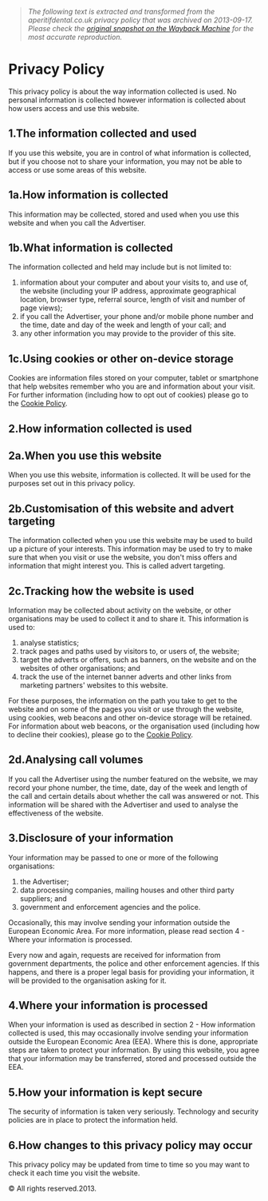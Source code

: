 > *The following text is extracted and transformed from the aperitifdental.co.uk privacy policy that was archived on 2013-09-17. Please check the [original snapshot on the Wayback Machine](https://web.archive.org/web/20130917135823id_/http%3A//static01.cdn.ybsitecenter.com/template/html/privacy-policy.html%3Fv%3Dv4.17.1) for the most accurate reproduction.*

# Privacy Policy

This privacy policy is about the way information collected is used. No personal information is collected however information is collected about how users access and use this website.

## 1.The information collected and used

If you use this website, you are in control of what information is collected, but if you choose not to share your information, you may not be able to access or use some areas of this website.

## 1a.How information is collected

This information may be collected, stored and used when you use this website and when you call the Advertiser.

## 1b.What information is collected

The information collected and held may include but is not limited to: 

  1. information about your computer and about your visits to, and use of, the website (including your IP address, approximate geographical location, browser type, referral source, length of visit and number of page views);
  2. if you call the Advertiser, your phone and/or mobile phone number and the time, date and day of the week and length of your call; and
  3. any other information you may provide to the provider of this site.



## 1c.Using cookies or other on-device storage

Cookies are information files stored on your computer, tablet or smartphone that help websites remember who you are and information about your visit. For further information (including how to opt out of cookies) please go to the [Cookie Policy](http://static01.cdn.ybsitecenter.com/template/html/cookie-policy.html).

## 2.How information collected is used

## 2a.When you use this website

When you use this website, information is collected. It will be used for the purposes set out in this privacy policy.

## 2b.Customisation of this website and advert targeting

The information collected when you use this website may be used to build up a picture of your interests. This information may be used to try to make sure that when you visit or use the website, you don't miss offers and information that might interest you. This is called advert targeting.

## 2c.Tracking how the website is used

Information may be collected about activity on the website, or other organisations may be used to collect it and to share it. This information is used to: 

  1. analyse statistics;
  2. track pages and paths used by visitors to, or users of, the website;
  3. target the adverts or offers, such as banners, on the website and on the websites of other organisations; and
  4. track the use of the internet banner adverts and other links from marketing partners' websites to this website.



For these purposes, the information on the path you take to get to the website and on some of the pages you visit or use through the website, using cookies, web beacons and other on-device storage will be retained. For information about web beacons, or the organisation used (including how to decline their cookies), please go to the [Cookie Policy](http://static01.cdn.ybsitecenter.com/template/html/cookie-policy.html).

## 2d.Analysing call volumes

If you call the Advertiser using the number featured on the website, we may record your phone number, the time, date, day of the week and length of the call and certain details about whether the call was answered or not. This information will be shared with the Advertiser and used to analyse the effectiveness of the website.

## 3.Disclosure of your information

Your information may be passed to one or more of the following organisations:

  1. the Advertiser;
  2. data processing companies, mailing houses and other third party suppliers; and
  3. government and enforcement agencies and the police.  




Occasionally, this may involve sending your information outside the European Economic Area. For more information, please read section 4 - Where your information is processed.

Every now and again, requests are received for information from government departments, the police and other enforcement agencies. If this happens, and there is a proper legal basis for providing your information, it will be provided to the organisation asking for it.

## 4.Where your information is processed

When your information is used as described in section 2 - How information collected is used, this may occasionally involve sending your information outside the European Economic Area (EEA). Where this is done, appropriate steps are taken to protect your information. By using this website, you agree that your information may be transferred, stored and processed outside the EEA.

## 5.How your information is kept secure

The security of information is taken very seriously. Technology and security policies are in place to protect the information held.

## 6.How changes to this privacy policy may occur

This privacy policy may be updated from time to time so you may want to check it each time you visit the website.

© All rights reserved.2013.
